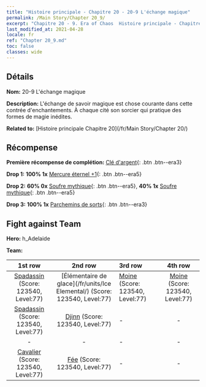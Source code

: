 ```yaml
---
title: "Histoire principale - Chapitre 20 - 20-9 L'échange magique"
permalink: /Main Story/Chapter 20_9/
excerpt: "Chapitre 20 - 9. Era of Chaos  Histoire principale - Chapitre 20_9. 20-9 L'échange magique"
last_modified_at: 2021-04-28
locale: fr
ref: "Chapter 20_9.md"
toc: false
classes: wide
---
```


## Détails

 **Nom:** 20-9 L'échange magique

 **Description:** L'échange de savoir magique est chose courante dans cette contrée d'enchantements. À chaque cité son sorcier qui pratique des formes de magie inédites.

 **Related to:** [Histoire principale Chapitre 20](/fr/Main Story/Chapter 20/)

## Récompense

 **Première récompense de complétion:** [Clé d'argent](/ItemsFR/con_693/){: .btn .btn--era3}

 **Drop 1:** **100% 1x** [Mercure éternel +1](/ItemsFR/mat_70/){: .btn .btn--era5}

 **Drop 2:** **60% 0x** [Soufre mythique](/ItemsFR/mat_64/){: .btn .btn--era5}, **40% 1x** [Soufre mythique](/ItemsFR/mat_64/){: .btn .btn--era5}

 **Drop 3:** **100% 1x** [Parchemins de sorts](/ItemsFR/con_694/){: .btn .btn--era3}


## Fight against Team
 **Hero:** h_Adelaide

 **Team:**


  | 1st row | 2nd row | 3rd row | 4th row |
  |:----:|:----:|:----|:----:|
  | [Spadassin](/fr/units/Swordsman/) (Score: 123540, Level:77)  | [Élémentaire de glace](/fr/units/Ice Elemental/) (Score: 123540, Level:77)  | [Moine](/fr/units/Monk/) (Score: 123540, Level:77)  | [Moine](/fr/units/Monk/) (Score: 123540, Level:77)  |
  | [Spadassin](/fr/units/Swordsman/) (Score: 123540, Level:77)  | [Djinn](/fr/units/Genie/) (Score: 123540, Level:77)  | - | - |
  | - | - | - | - |
  | [Cavalier](/fr/units/Cavalier/) (Score: 123540, Level:77)  | [Fée](/fr/units/Sprite/) (Score: 123540, Level:77)  | - | - |


